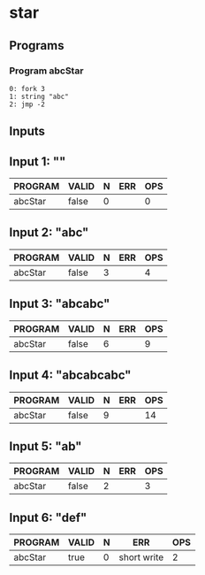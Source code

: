 # star

## Programs

### Program abcStar

```
0: fork 3
1: string "abc"
2: jmp -2
```

## Inputs

## Input 1: ""

| PROGRAM | VALID | N |  ERR  | OPS |
|---------|-------|---|-------|-----|
| abcStar | false | 0 | <nil> |   0 |
## Input 2: "abc"

| PROGRAM | VALID | N |  ERR  | OPS |
|---------|-------|---|-------|-----|
| abcStar | false | 3 | <nil> |   4 |
## Input 3: "abcabc"

| PROGRAM | VALID | N |  ERR  | OPS |
|---------|-------|---|-------|-----|
| abcStar | false | 6 | <nil> |   9 |
## Input 4: "abcabcabc"

| PROGRAM | VALID | N |  ERR  | OPS |
|---------|-------|---|-------|-----|
| abcStar | false | 9 | <nil> |  14 |
## Input 5: "ab"

| PROGRAM | VALID | N |  ERR  | OPS |
|---------|-------|---|-------|-----|
| abcStar | false | 2 | <nil> |   3 |
## Input 6: "def"

| PROGRAM | VALID | N |     ERR     | OPS |
|---------|-------|---|-------------|-----|
| abcStar | true  | 0 | short write |   2 |
